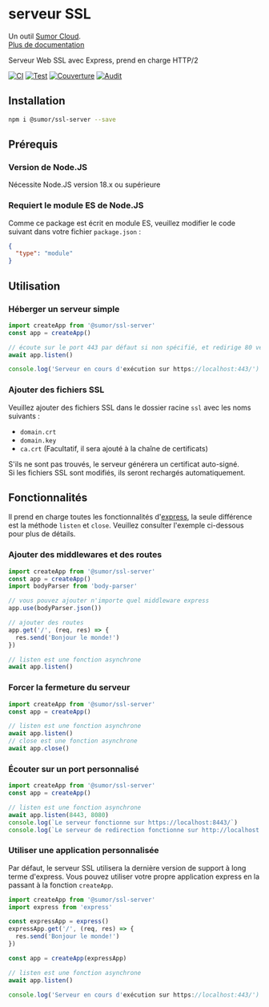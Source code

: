 # serveur SSL

Un outil [Sumor Cloud](https://sumor.cloud).  
[Plus de documentation](https://sumor.cloud/ssl-server)

Serveur Web SSL avec Express, prend en charge HTTP/2

[![CI](https://github.com/sumor-cloud/ssl-server/actions/workflows/ci.yml/badge.svg)](https://github.com/sumor-cloud/ssl-server/actions/workflows/ci.yml)
[![Test](https://github.com/sumor-cloud/ssl-server/actions/workflows/ut.yml/badge.svg)](https://github.com/sumor-cloud/ssl-server/actions/workflows/ut.yml)
[![Couverture](https://github.com/sumor-cloud/ssl-server/actions/workflows/coverage.yml/badge.svg)](https://github.com/sumor-cloud/ssl-server/actions/workflows/coverage.yml)
[![Audit](https://github.com/sumor-cloud/ssl-server/actions/workflows/audit.yml/badge.svg)](https://github.com/sumor-cloud/ssl-server/actions/workflows/audit.yml)

## Installation

```bash
npm i @sumor/ssl-server --save
```

## Prérequis

### Version de Node.JS

Nécessite Node.JS version 18.x ou supérieure

### Requiert le module ES de Node.JS

Comme ce package est écrit en module ES,
veuillez modifier le code suivant dans votre fichier `package.json` :

```json
{
  "type": "module"
}
```

## Utilisation

### Héberger un serveur simple

```javascript
import createApp from '@sumor/ssl-server'
const app = createApp()

// écoute sur le port 443 par défaut si non spécifié, et redirige 80 vers https 443
await app.listen()

console.log('Serveur en cours d'exécution sur https://localhost:443/')
```

### Ajouter des fichiers SSL

Veuillez ajouter des fichiers SSL dans le dossier racine `ssl` avec les noms suivants :

- `domain.crt`
- `domain.key`
- `ca.crt` (Facultatif, il sera ajouté à la chaîne de certificats)

S'ils ne sont pas trouvés, le serveur générera un certificat auto-signé.  
Si les fichiers SSL sont modifiés, ils seront rechargés automatiquement.

## Fonctionnalités

Il prend en charge toutes les fonctionnalités d'[express](https://www.npmjs.com/package/express), la seule différence est la méthode `listen` et `close`. Veuillez consulter l'exemple ci-dessous pour plus de détails.

### Ajouter des middlewares et des routes

```javascript
import createApp from '@sumor/ssl-server'
const app = createApp()
import bodyParser from 'body-parser'

// vous pouvez ajouter n'importe quel middleware express
app.use(bodyParser.json())

// ajouter des routes
app.get('/', (req, res) => {
  res.send('Bonjour le monde!')
})

// listen est une fonction asynchrone
await app.listen()
```

### Forcer la fermeture du serveur

```javascript
import createApp from '@sumor/ssl-server'
const app = createApp()

// listen est une fonction asynchrone
await app.listen()
// close est une fonction asynchrone
await app.close()
```

### Écouter sur un port personnalisé

```javascript
import createApp from '@sumor/ssl-server'
const app = createApp()

// listen est une fonction asynchrone
await app.listen(8443, 8080)
console.log(`Le serveur fonctionne sur https://localhost:8443/`)
console.log(`Le serveur de redirection fonctionne sur http://localhost:8080/`)
```

### Utiliser une application personnalisée

Par défaut, le serveur SSL utilisera la dernière version de support à long terme d'express. Vous pouvez utiliser votre propre application express en la passant à la fonction `createApp`.

```javascript
import createApp from '@sumor/ssl-server'
import express from 'express'

const expressApp = express()
expressApp.get('/', (req, res) => {
  res.send('Bonjour le monde!')
})

const app = createApp(expressApp)

// listen est une fonction asynchrone
await app.listen()

console.log('Serveur en cours d'exécution sur https://localhost:443/')
```
